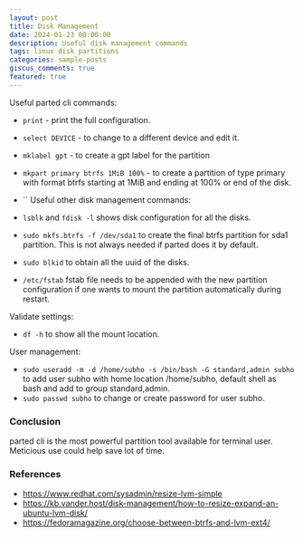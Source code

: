 ```yaml
---
layout: post
title: Disk Management
date: 2024-01-23 00:00:00
description: Useful disk management commands
tags: linux disk partitions
categories: sample-posts
giscus_comments: true
featured: true
---
```


Useful parted cli commands:

- `print` - print the full configuration.
- `select DEVICE` - to change to a different device and edit it.
- `mklabel gpt` - to create a gpt label for the partition
- `mkpart primary btrfs 1MiB 100%` - to create a partition of type primary with format btrfs starting at 1MiB and ending at 100% or end of the disk.
- `` 
Useful other disk management commands:

- `lsblk` and `fdisk -l` shows disk configuration for all the disks.
- `sudo mkfs.btrfs -f /dev/sda1` to create the final btrfs partition for sda1 partition. This is not always needed if parted does it by default.
- `sudo blkid` to obtain all the uuid of the disks.
- `/etc/fstab` fstab file needs to be appended with the new partition configuration if one wants to mount the partition automatically during restart.

Validate settings:

- `df -h` to show all the mount location.

User management:

- `sudo useradd -m -d /home/subho -s /bin/bash -G standard,admin subho` to add user subho with home location /home/subho, default shell as bash and add to group standard,admin.
- `sudo passwd subho` to change or create password for user subho.

### Conclusion

parted cli is the most powerful partition tool available for terminal user. Meticious use could help save lot of time.

### References

- https://www.redhat.com/sysadmin/resize-lvm-simple
- https://kb.vander.host/disk-management/how-to-resize-expand-an-ubuntu-lvm-disk/
- https://fedoramagazine.org/choose-between-btrfs-and-lvm-ext4/
